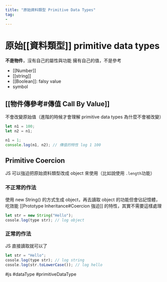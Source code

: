 ```yaml
---
title: "原始資料類型 Primitive Data Types"
tag: 
- 
---
```

# 原始[[資料類型]] primitive data types
**不是物件**，沒有自己的屬性與功能
擁有自己的值，不是參考

- [[Number]]
- [[string]]
- [[Boolean]]: falsy value
- symbol

## [[物件傳參考#傳值 Call By Value]]
不會改變原始值（進階的時候才會理解 primitive data types 為什麼不會被改變）

```js
let n1 = 100;
let n2 = n1;

n1 = 1;
console.log(n1, n2); // 傳值的特性 log 1 100
```

## Primitive Coercion

JS 可以強迫把原始資料類型改成 object 來使用（比如說使用 `.length`功能）
### 不正常的作法
使用 new String() 的方式生成 object，再去讀取 object 的功能但會佔記憶體，吃效能
[[Prototype Inheritance#Coercion 強迫]] 的特性，其實不需要這樣處理
```js
let str = new String("Hello");
cosole.log(type str); // log object
```
### 正常的作法
JS 直接讀取就可以了
```js
let str = "Hello";
cosole.log(type str); // log string
cosole.log(str.toLowerCase()); // log hello

```
#js #dataType #primitiveDataType 
